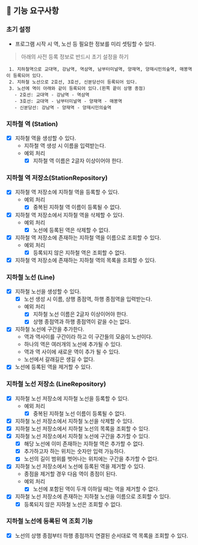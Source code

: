## 🚀 기능 요구사항

### 초기 설정 
- 프로그램 시작 시 역, 노선 등 필요한 정보를 미리 셋팅할 수 있다.

> 아래의 사전 등록 정보로 반드시 초기 설정을 하기
>
```
 1. 지하철역으로 교대역, 강남역, 역삼역, 남부터미널역, 양재역, 양재시민의숲역, 매봉역이 등록되어 있다.
 2. 지하철 노선으로 2호선, 3호선, 신분당선이 등록되어 있다.
 3. 노선에 역이 아래와 같이 등록되어 있다.(왼쪽 끝이 상행 종점)
   - 2호선: 교대역 - 강남역 - 역삼역
   - 3호선: 교대역 - 남부터미널역 - 양재역 - 매봉역
   - 신분당선: 강남역 - 양재역 - 양재시민의숲역
 ```
  
### 지하철 역 (Station)
- [x] 지하철 역을 생성할 수 있다.
    - 지하철 역 생성 시 이름을 입력받는다. 
    - 예외 처리
        - [x] 지하철 역 이름은 2글자 이상이어야 한다.

### 지하철 역 저장소(StationRepository)
- [x] 지하철 역 저장소에 지하철 역을 등록할 수 있다.
    - 예외 처리
        - [x] 중복된 지하철 역 이름이 등록될 수 없다.
- [x] 지하철 역 저장소에서 지하철 역을 삭제할 수 있다. 
    - 예외 처리
        - [x] 노선에 등록된 역은 삭제할 수 없다.
- [x] 지하철 역 저장소에 존재하는 지하철 역을 이름으로 조회할 수 있다.
    - 예외 처리
        - [x] 등록되지 않은 지하철 역은 조회할 수 없다.
- [x] 지하철 역 저장소에 존재하는 지하철 역의 목록을 조회할 수 있다.

### 지하철 노선 (Line)
- [x] 지하철 노선을 생성할 수 있다.
    - [x] 노선 생성 시 이름, 상행 종점역, 하행 종점역을 입력받는다. 
    - 예외 처리
        - [x] 지하철 노선 이름은 2글자 이상이어야 한다.
        - [x] 상행 종점역과 하행 종점역이 같을 수는 없다.
- [x] 지하철 노선에 구간을 추가한다.
    - 역과 역사이를 구간이라 하고 이 구간들의 모음이 노선이다.
    - 하나의 역은 여러개의 노선에 추가될 수 있다.
    - 역과 역 사이에 새로운 역이 추가 될 수 있다.
    - 노선에서 갈래길은 생길 수 없다.
- [x] 노선에 등록된 역을 제거할 수 있다.

### 지하철 노선 저장소 (LineRepository)
- [x] 지하철 노선 저장소에 지하철 노선을 등록할 수 있다.
    - 예외 처리
        - [x] 중복된 지하철 노선 이름이 등록될 수 없다.
- [x] 지하철 노선 저장소에서 지하철 노선을 삭제할 수 있다.
- [x] 지하철 노선 저장소에서 지하철 노선의 목록을 조회할 수 있다.
- [x] 지하철 노선 저장소에서 지하철 노선에 구간을 추가할 수 있다.
    - [x] 해당 노선에 이미 존재하는 지하철 역은 추가할 수 없다.
    - [x] 추가하고자 하는 위치는 숫자만 입력 가능하다.
    - [x] 노선의 길이 범위를 벗어나는 위치에는 구간을 추가할 수 없다.
- [x] 지하철 노선 저장소에서 노선에 등록된 역을 제거할 수 있다.
    - 종점을 제거할 경우 다음 역이 종점이 된다.
    - 예외 처리
        - [x] 노선에 포함된 역이 두개 이하일 때는 역을 제거할 수 없다. 
- [x] 지하철 노선 저장소에 존재하는 지하철 노선을 이름으로 조회할 수 있다.
    - [x] 등록되지 않은 지하철 노선은 조회할 수 없다.

### 지하철 노선에 등록된 역 조회 기능
- [x] 노선의 상행 종점부터 하행 종점까지 연결된 순서대로 역 목록을 조회할 수 있다.